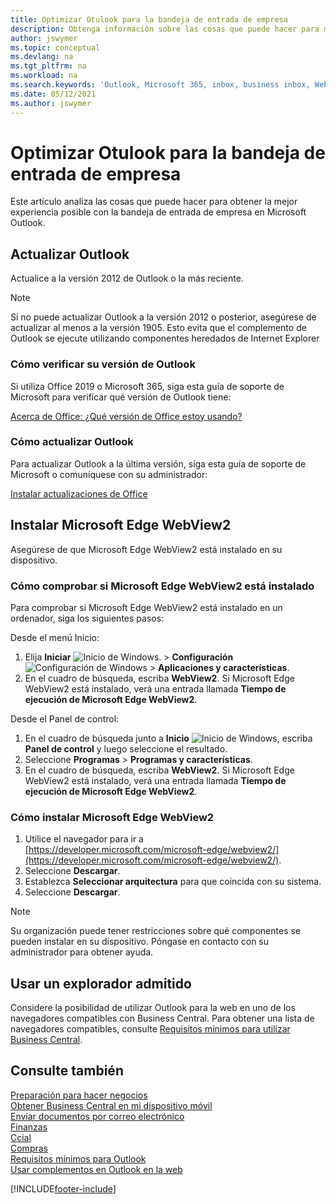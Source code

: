```yaml
---
title: Optimizar Otulook para la bandeja de entrada de empresa
description: Obtenga información sobre las cosas que puede hacer para mejorar la experiencia con la bandeja de entrada de empresa en Microsoft Outlook.
author: jswymer
ms.topic: conceptual
ms.devlang: na
ms.tgt_pltfrm: na
ms.workload: na
ms.search.keywords: 'Outlook, Microsoft 365, inbox, business inbox, WebView2, Edge, addin, add-in'
ms.date: 05/12/2021
ms.author: jswymer
---
```

# <a name="optimizing-outlook-for-your-business-inbox"></a>Optimizar Otulook para la bandeja de entrada de empresa

Este artículo analiza las cosas que puede hacer para obtener la mejor experiencia posible con la bandeja de entrada de empresa en Microsoft Outlook. 

## <a name="update-outlook"></a>Actualizar Outlook

Actualice a la versión 2012 de Outlook o la más reciente.

> [!NOTE]
> Si no puede actualizar Outlook a la versión 2012 o posterior, asegúrese de actualizar al menos a la versión 1905. Esto evita que el complemento de Outlook se ejecute utilizando componentes heredados de Internet Explorer

### <a name="how-to-check-your-version-of-outlook"></a>Cómo verificar su versión de Outlook

Si utiliza Office 2019 o Microsoft 365, siga esta guía de soporte de Microsoft para verificar qué versión de Outlook tiene:  

[Acerca de Office: ¿Qué versión de Office estoy usando?](https://support.microsoft.com/office/about-office-what-version-of-office-am-i-using-932788b8-a3ce-44bf-bb09-e334518b8b19)

### <a name="how-to-update-outlook"></a>Cómo actualizar Outlook

Para actualizar Outlook a la última versión, siga esta guía de soporte de Microsoft o comuníquese con su administrador:

[Instalar actualizaciones de Office](https://support.microsoft.com/office/install-office-updates-2ab296f3-7f03-43a2-8e50-46de917611c5)

## <a name="install-microsoft-edge-webview2"></a>Instalar Microsoft Edge WebView2

Asegúrese de que Microsoft Edge WebView2 está instalado en su dispositivo.

### <a name="how-to-check-if-microsoft-edge-webview2-is-installed"></a>Cómo comprobar si Microsoft Edge WebView2 está instalado

Para comprobar si Microsoft Edge WebView2 está instalado en un ordenador, siga los siguientes pasos:

Desde el menú Inicio:

1. Elija **Iniciar** ![Inicio de Windows.](media/windows-start-icon.png "Icono de inicio de Windows") > **Configuración** ![Configuración de Windows](media/windows-settings-icon.png "Icono de configuración de Windows") > **Aplicaciones y características**.
2. En el cuadro de búsqueda, escriba **WebView2**. Si Microsoft Edge WebView2 está instalado, verá una entrada llamada **Tiempo de ejecución de Microsoft Edge WebView2**.

Desde el Panel de control:

1. En el cuadro de búsqueda junto a **Inicio** ![Inicio de Windows](media/windows-start-icon.png "Icono de inicio de Windows"), escriba **Panel de control** y luego seleccione el resultado.
2. Seleccione **Programas** > **Programas y características**.
3. En el cuadro de búsqueda, escriba **WebView2**. Si Microsoft Edge WebView2 está instalado, verá una entrada llamada **Tiempo de ejecución de Microsoft Edge WebView2**.

### <a name="how-to-install-microsoft-edge-webview2"></a>Cómo instalar Microsoft Edge WebView2

1. Utilice el navegador para ir a [https://developer.microsoft.com/microsoft-edge/webview2/](https://developer.microsoft.com/microsoft-edge/webview2/).
2. Seleccione **Descargar**.
3. Establezca **Seleccionar arquitectura** para que coincida con su sistema.
4. Seleccione **Descargar**.

> [!NOTE]
> Su organización puede tener restricciones sobre qué componentes se pueden instalar en su dispositivo. Póngase en contacto con su administrador para obtener ayuda.

## <a name="use-a-supported-browser"></a>Usar un explorador admitido

Considere la posibilidad de utilizar Outlook para la web en uno de los navegadores compatibles con Business Central. Para obtener una lista de navegadores compatibles, consulte [Requisitos mínimos para utilizar Business Central](product-requirements.md#browsers).

## <a name="see-also"></a>Consulte también

[Preparación para hacer negocios](ui-get-ready-business.md)  
[Obtener Business Central en mi dispositivo móvil](install-mobile-app.md)  
[Enviar documentos por correo electrónico](ui-how-send-documents-email.md)  
[Finanzas](finance.md)  
[Ccial](sales-manage-sales.md)  
[Compras](purchasing-manage-purchasing.md)  
[Requisitos mínimos para Outlook](product-requirements.md#outlook)  
[Usar complementos en Outlook en la web](https://support.office.com/article/Using-Add-ins-in-Outlook-on-the-web-8f2ce816-5df4-44a5-958c-f7f9d6dabdce?appver=OWB150)  


[!INCLUDE[footer-include](includes/footer-banner.md)]
